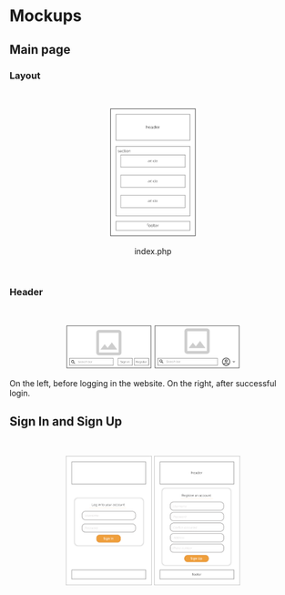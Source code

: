 # Mockups

## Main page

### Layout

<br>
<p align="center" justify="center">
  <img src="svg/index-main-layout.svg" width="30%">
</p>
<p align="center">index.php</p>

<br>

### Header
<br>
<p align="center" justify="center">
  <img src="svg/header-logged-off.svg" width="30%">
  <img src="svg/header-logged-in.svg" width="30%">
</p>

On the left, before logging in the website. 
On the right, after successful login.

## Sign In and Sign Up

<br>
<p align="center" justify="center">
  <img src="svg/sign-in.svg" width="30%">
  <img src="svg/sign-up.svg" width="30%">
</p>
